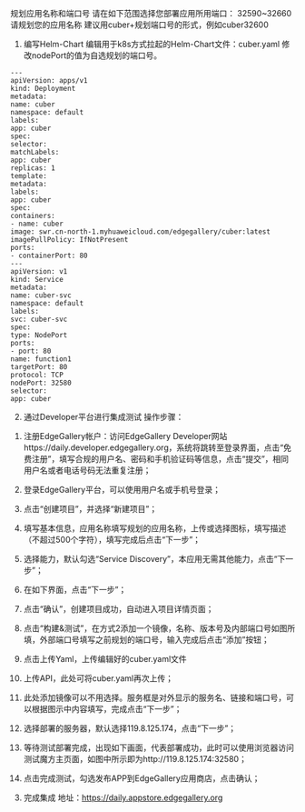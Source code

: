  
规划应用名称和端口号
请在如下范围选择您部署应用所用端口：
32590~32660
请规划您的应用名称
建议用cuber+规划端口号的形式，例如cuber32600


1.	编写Helm-Chart
编辑用于k8s方式拉起的Helm-Chart文件：cuber.yaml 修改nodePort的值为自选规划的端口号。
```
---
apiVersion: apps/v1
kind: Deployment
metadata:
name: cuber
namespace: default
labels:
app: cuber
spec:
selector:
matchLabels:
app: cuber
replicas: 1
template:
metadata:
labels:
app: cuber
spec:
containers:
- name: cuber
image: swr.cn-north-1.myhuaweicloud.com/edgegallery/cuber:latest
imagePullPolicy: IfNotPresent
ports:
- containerPort: 80
---
apiVersion: v1
kind: Service
metadata:
name: cuber-svc
namespace: default
labels:
svc: cuber-svc
spec:
type: NodePort
ports:
- port: 80
name: function1
targetPort: 80
protocol: TCP
nodePort: 32580 
selector:
app: cuber
```

2.	通过Developer平台进行集成测试
操作步骤：
1)	注册EdgeGallery帐户：访问EdgeGallery Developer网站https://daily.developer.edgegallery.org，系统将跳转至登录界面，点击“免费注册”，填写合规的用户名、密码和手机验证码等信息，点击“提交”，相同用户名或者电话号码无法重复注册；
 
2)	登录EdgeGallery平台，可以使用用户名或手机号登录；
 
3)	点击“创建项目”，并选择“新建项目”；
 
 
4)	填写基本信息，应用名称填写规划的应用名称，上传或选择图标，填写描述（不超过500个字符），填写完成后点击“下一步”；
 
5)	选择能力，默认勾选“Service Discovery”，本应用无需其他能力，点击“下一步”；
 
6)	在如下界面，点击“下一步”；
 
7)	点击“确认”，创建项目成功，自动进入项目详情页面；
 
8)	点击“构建&测试”，在方式2添加一个镜像，名称、版本号及内部端口号如图所填，外部端口号填写之前规划的端口号，输入完成后点击“添加”按钮；
 
9)	点击上传Yaml，上传编辑好的cuber.yaml文件
 
10)	上传API，此处可将cuber.yaml再次上传；
 
11)	此处添加镜像可以不用选择。服务框是对外显示的服务名、链接和端口号，可以根据图示中内容填写，完成点击“下一步”；
 
12)	选择部署的服务器，默认选择119.8.125.174，点击“下一步”；
 
13)	等待测试部署完成，出现如下画面，代表部署成功，此时可以使用浏览器访问测试魔方主页面，如图中所示即为http://119.8.125.174:32580；
 
14)	点击完成测试，勾选发布APP到EdgeGallery应用商店，点击确认；

3.	完成集成
地址：https://daily.appstore.edgegallery.org
 
